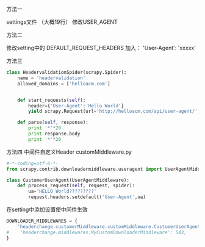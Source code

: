 方法一

settings文件
（大概19行）
修改USER_AGENT

方法二

修改setting中的
DEFAULT_REQUEST_HEADERS
加入：
'User-Agent': 'xxxxx'

方法三

```python
class HeadervalidationSpider(scrapy.Spider):
    name = 'headervalidation'
    allowed_domains = ['helloacm.com']


    def start_requests(self):
        header={'User-Agent':'Hello World'}
        yield scrapy.Request(url='http://helloacm.com/api/user-agent/',headers=header)

    def parse(self, response):
        print '*'*20
        print response.body
        print '*'*20
```

方法四
中间件自定义Header
customMiddleware.py
```python
#-*-coding=utf-8-*-
from scrapy.contrib.downloadermiddleware.useragent import UserAgentMiddleware

class CustomerUserAgent(UserAgentMiddleware):
    def process_request(self, request, spider):
        ua='HELLO World?????????'
        request.headers.setdefault('User-Agent',ua)
```

在setting中添加设置使中间件生效
```python
DOWNLOADER_MIDDLEWARES = {
    'headerchange.customerMiddleware.customMiddleware.CustomerUserAgent':10
#    'headerchange.middlewares.MyCustomDownloaderMiddleware': 543,
}
```

